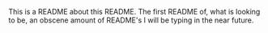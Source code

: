 This is a README about this README. The first README of, what is looking to be, an obscene amount of README's I will be typing in the near future.  